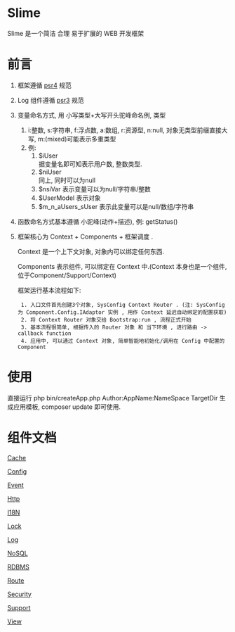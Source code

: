 Slime
=====

Slime 是一个简洁 合理 易于扩展的 WEB 开发框架

前言
=====
1. 框架遵循 [psr4](http://www.php-fig.org/psr/psr-4/) 规范
2. Log 组件遵循 [psr3](http://www.php-fig.org/psr/psr-3/) 规范
3. 变量命名方式, 用 小写类型+大写开头驼峰命名例, 类型
    1. i:整数, s:字符串, f:浮点数, a:数组, r:资源型, n:null, 对象无类型前缀直接大写, m:(mixed)可能表示多重类型
    2. 例:
        1. $iUser     
            据变量名即可知表示用户数, 整数类型.
        2. $niUser    
            同上, 同时可以为null
        4. $nsiVar
            表示变量可以为null/字符串/整数
        5. $UserModel
            表示对象
        6. $m_n_aUsers_sUser
            表示此变量可以是null/数组/字符串
4. 函数命名方式基本遵循 小驼峰(动作+描述), 例: getStatus()
5. 框架核心为 Context + Components + 框架调度 .

    Context 是一个上下文对象, 对象内可以绑定任何东西.
    
    Components 表示组件, 可以绑定在 Context 中.(Context 本身也是一个组件, 位于Component/Support/Context)
    
    框架运行基本流程如下:
    
        1. 入口文件首先创建3个对象, SysConfig Context Router . (注: SysConfig 为 Component.Config.IAdaptor 实例 , 用作 Context 延迟自动绑定的配置获取)
        2. 将 Context Router 对象交给 Bootstrap:run , 流程正式开始
        3. 基本流程很简单, 根据传入的 Router 对象 和 当下环境 , 进行路由 -> callback function
        4. 应用中, 可以通过 Context 对象, 简单智能地初始化/调用在 Config 中配置的 Component
        
使用
=====
直接运行 php bin/createApp.php Author:AppName:NameSpace TargetDir 生成应用模板, composer update 即可使用.

组件文档
=====
[Cache](src/Component/Cache/)

[Config](src/Component/Config/)

[Event](src/Component/Event/)

[Http](src/Component/Http/)

[I18N](src/Component/I18N/)

[Lock](src/Component/Lock/)

[Log](src/Component/Log/)

[NoSQL](src/Component/NoSQL/)

[RDBMS](src/Component/RDBMS/)

[Route](src/Component/Route/)

[Security](src/Component/Security/)

[Support](src/Component/Support/)

[View](src/Component/View/)